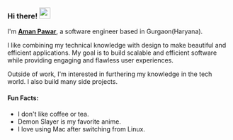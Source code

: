 ### Hi there! <img src="https://emojis.slackmojis.com/emojis/images/1536351075/4594/blob-wave.gif" width="25"/>
 
I'm [**Aman Pawar**](https://amanpawar.tech), a software engineer based in Gurgaon(Haryana). 

I like combining my technical knowledge with design to make beautiful and efficient applications. My goal is to build scalable and efficient software while providing engaging and flawless user experiences.

Outside of work, I'm interested in furthering my knowledge in the tech world. I also build many side projects.


#### Fun Facts:
- I don't like coffee or tea.
- Demon Slayer is my favorite anime.
- I love using Mac after switching from Linux.

